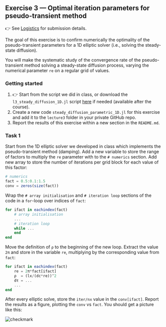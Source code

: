 <!--This file was generated, do not modify it.-->
## Exercise 3 — **Optimal iteration parameters for pseudo-transient method**

👉 See [Logistics](/logistics/#submission) for submission details.

The goal of this exercise is to confirm numerically the optimality of the pseudo-transient parameters for a 1D elliptic solver (i.e., solving the steady-state diffusion).

You will make the systematic study of the convergence rate of the pseudo-transient method solving a steady-state diffusion process, varying the numerical parameter `re` on a regular grid of values.

### Getting started

1. 👉 Start from the script we did in class, or download the `l3_steady_diffusion_1D.jl` script [here](https://github.com/eth-vaw-glaciology/course-101-0250-00/blob/main/scripts/) if needed (available after the course).
2. Create a new code `steady_diffusion_parametric_1D.jl` for this exercise and add it to the `lecture3` folder in your private GitHub repo.
3. Report the results of this exercise within a new section in the `README.md`.

### Task 1

Start from the 1D elliptic solver we developed in class which implements the pseudo-transient method (damping).
Add a new variable to store the range of factors to multiply the `re` parameter with to the `# numerics` section.
Add new array to store the number of iterations per grid block for each value of this factor:

```julia
# numerics
fact = 0.5:0.1:1.5
conv = zeros(size(fact))
```

Wrap the `# array initialisation` and `# iteration loop` sections of the code in a `for`-loop over indices of `fact`:

```julia
for ifact in eachindex(fact)
    # array initialisation
    ...
    # iteration loop
    while ...
    end
end
```

Move the definition of `ρ` to the beginning of the new loop. Extract the value `2π` and store in the variable `re`, multiplying by the corresponding value from `fact`:

```julia
for ifact in eachindex(fact)
    re = 2π*fact[ifact]
    ρ  = (lx/(dc*re))^2
    dτ = ...
    ...
end
```

After every elliptic solve, store the `iter/nx` value in the `conv[ifact]`. Report the results as a figure, plotting the `conv` vs `fact`. You should get a picture like this:

![checkmark](../assets/literate_figures/l3_checkmark.png)

